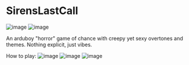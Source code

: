 # SirensLastCall

![image](https://github.com/user-attachments/assets/09c39b4f-ffca-4f7e-80ef-c729d80334a8)
![image](https://github.com/user-attachments/assets/f7de921f-f814-42d7-8d7c-85317a28ed3e)



An arduboy "horror" game of chance with creepy yet sexy overtones and themes. Nothing explicit, just vibes. 

How to play:
![image](https://github.com/user-attachments/assets/5b4b2d12-0a55-4df4-bf20-39641eb5f75c)
![image](https://github.com/user-attachments/assets/643dd77c-83ba-401e-9a09-653216b9d54a)
![image](https://github.com/user-attachments/assets/48516259-ecaa-40ad-933b-057f15b8f446)
